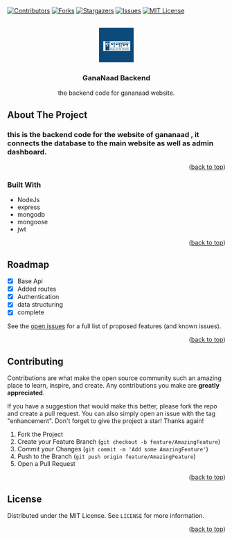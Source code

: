 <a name="readme-top"></a>

[![Contributors][contributors-shield]][contributors-url]
[![Forks][forks-shield]][forks-url]
[![Stargazers][stars-shield]][stars-url]
[![Issues][issues-shield]][issues-url]
[![MIT License][license-shield]][license-url]

<!-- PROJECT LOGO -->
<br />
<div align="center">
<a href="https://github.com/DREXYOP/gananaad-backend">
    <img src="gananaad_logo.jpg" alt="Logo" width="80" height="80">
  </a>
  <h3 align="center">GanaNaad Backend</h3>

  <p align="center">
    the backend code for gananaad website.
    <br />
  </p>
</div>

<!-- ABOUT THE PROJECT -->

## About The Project

### this is the backend code for the website of gananaad , it connects the database to the main website as well as admin dashboard.

<p align="right">(<a href="#readme-top">back to top</a>)</p>

### Built With

- NodeJs
- express
- mongodb
- mongoose
- jwt

<p align="right">(<a href="#readme-top">back to top</a>)</p>

<!-- ROADMAP -->

## Roadmap

- [x] Base Api
- [x] Added routes
- [x] Authentication
- [x] data structuring
- [x] complete

See the [open issues](https://github.com/DREXYOP/GanaNaad-backend/issues) for a full list of proposed features (and known issues).

<p align="right">(<a href="#readme-top">back to top</a>)</p>

<!-- CONTRIBUTING -->

## Contributing

Contributions are what make the open source community such an amazing place to learn, inspire, and create. Any contributions you make are **greatly appreciated**.

If you have a suggestion that would make this better, please fork the repo and create a pull request. You can also simply open an issue with the tag "enhancement".
Don't forget to give the project a star! Thanks again!

1. Fork the Project
2. Create your Feature Branch (`git checkout -b feature/AmazingFeature`)
3. Commit your Changes (`git commit -m 'Add some AmazingFeature'`)
4. Push to the Branch (`git push origin feature/AmazingFeature`)
5. Open a Pull Request

<p align="right">(<a href="#readme-top">back to top</a>)</p>

[contributors-shield]: https://img.shields.io/github/contributors/DREXYOP/GanaNaad-backend.svg?style=for-the-badge
[contributors-url]: https://github.com/DREXYOP/GanaNaad-backend/graphs/contributors
[forks-shield]: https://img.shields.io/github/forks/DREXYOP/GanaNaad-backend.svg?style=for-the-badge
[forks-url]: https://github.com/DREXYOP/GanaNaad-backend/network/members
[stars-shield]: https://img.shields.io/github/stars/DREXYOP/GanaNaad-backend.svg?style=for-the-badge
[stars-url]: https://github.com/DREXYOP/GanaNaad-backend/stargazers
[issues-shield]: https://img.shields.io/github/issues/DREXYOP/GanaNaad-backend.svg?style=for-the-badge
[issues-url]: https://github.com/DREXYOP/GanaNaad-backend/issues
[license-shield]: https://img.shields.io/github/license/DREXYOP/GanaNaad-backend.svg?style=for-the-badge
[license-url]: https://github.com/DREXYOP/GanaNaad-backend/blob/main/LICENSE

<!-- LICENSE -->

## License

Distributed under the MIT License. See `LICENSE` for more information.

<p align="right">(<a href="#readme-top">back to top</a>)</p>
